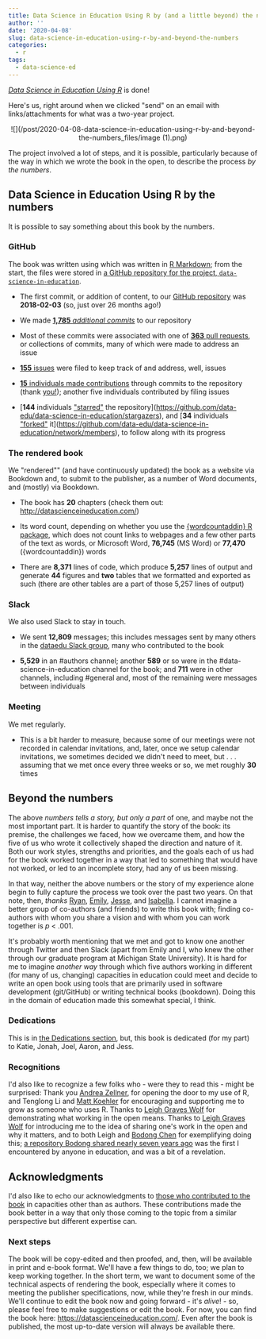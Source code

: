 ```yaml
---
title: Data Science in Education Using R by (and a little beyond) the numbers
author: ''
date: '2020-04-08'
slug: data-science-in-education-using-r-by-and-beyond-the-numbers
categories:
  - r
tags:
  - data-science-ed
---
```


[*Data Science in Education Using R*](http://datascienceineducation.com/) is done!

Here's us, right around when we clicked "send" on an email with links/attachments for what was a two-year project.

<p align="center">
![](/post/2020-04-08-data-science-in-education-using-r-by-and-beyond-the-numbers_files/image (1).png)
<p>

The project involved a lot of steps, and it is possible, particularly because of the way in which we wrote the book in the open, to describe the process *by the numbers*.

## Data Science in Education Using R by the numbers

It is possible to say something about this book by the numbers.

### GitHub

The book was written using which was written in [R Markdown](https://rmarkdown.rstudio.com/); from the start, the files were stored in [a GitHub repository for the project, `data-science-in-education`](https://github.com/data-edu/data-science-in-education).

- The first commit, or addition of content, to our [GitHub repository](https://github.com/data-edu/data-science-in-education) was **2018-02-03** (so, just over 26 months ago!)

- We made [**1,785** *additional commits*](https://github.com/data-edu/data-science-in-education/commits/master) to our repository

- Most of these commits were associated with one of [**363** pull requests](https://github.com/data-edu/data-science-in-education/pulls?q=is%3Apr+is%3Aclosed), or collections of commits, many of which were made to address an issue

- [**155** issues](https://github.com/data-edu/data-science-in-education/issues?q=is%3Aissue+is%3Aclosed) were filed to keep track of and address, well, issues

- [**15** individuals made contributions](https://github.com/data-edu/data-science-in-education/graphs/contributors) through commits to the repository (thank [you!](https://datascienceineducation.com/index.html#acknowledgements)); another five individuals contributed by filing issues

- [**144** individuals ["starred"](https://help.github.com/en/github/getting-started-with-github/saving-repositories-with-stars) the repository](https://github.com/data-edu/data-science-in-education/stargazers), and [**34** individuals ["forked"](https://help.github.com/en/github/getting-started-with-github/fork-a-repo) it](https://github.com/data-edu/data-science-in-education/network/members), to follow along with its progress

### The rendered book

We "rendered"" (and have continuously updated) the book as a website via Bookdown and, to submit to the publisher, as a number of Word documents, and (mostly) via Bookdown.

- The book has **20** chapters (check them out: http://datascienceineducation.com/)

- Its word count, depending on whether you use the [{wordcountaddin} R package](https://github.com/benmarwick/wordcountaddin), which does not count links to webpages and a few other parts of the text as words, or Microsoft Word, **76,745** (MS Word) or **77,470** ({wordcountaddin}) words

- There are **8,371** lines of code, which produce **5,257** lines of output and generate **44** figures and **two** tables that we formatted and exported as such (there are other tables are a part of those 5,257 lines of output)

### Slack

We also used Slack to stay in touch.

- We sent **12,809** messages; this includes messages sent by many others in the [dataedu Slack group](http://dataedu.slack.com/), many who contributed to the book

- **5,529** in an #authors channel; another **589** or so were in the #data-science-in-education channel for the book; and **711** were in other channels, including #general and, most of the remaining were messages between individuals

### Meeting

We met regularly.

- This is a bit harder to measure, because some of our meetings were not recorded in calendar invitations, and, later, once we setup calendar invitations, we sometimes decided we didn't need to meet, but . . . assuming that we met once every three weeks or so, we met roughly **30** times

## Beyond the numbers

The above *numbers tells a story, but only a part* of one, and maybe not the most important part. It is harder to quantify the story of the book: its premise, the challenges we faced, how we overcame them, and how the five of us who wrote it collectively shaped the direction and nature of it. Both our work styles, strengths and priorities, and the goals each of us had for the book worked together in a way that led to something that would have not worked, or led to an incomplete story, had any of us been missing.

In that way, neither the above numbers or the story of my experience alone begin to fully capture the process we took over the past two years. On that note, then, *thanks* [Ryan](https://ryanestrellado.netlify.com/), [Emily](https://www.emilybovee.com/), [Jesse](https://www.jessemaegan.com/), and [Isabella](https://ivelasq.rbind.io/). I cannot imagine a better group of co-authors (and friends) to write this book with; finding co-authors with whom you share a vision and with whom you can work together is *p* < .001.

It's probably worth mentioning that we met and got to know one another through Twitter and then Slack (apart from Emily and I, who knew the other through our graduate program at Michigan State University). It is hard for me to imagine *another way* through which five authors working in different (for many of us, changing) capacities in education could meet and decide to write an open book using tools that are primarily used in software development (git/GitHub) or writing technical books (bookdown). Doing this in the domain of education made this somewhat special, I think.

### Dedications

This is in [the Dedications section](https://datascienceineducation.com/index.html#dedications), but, this book is dedicated (for my part) to Katie, Jonah, Joel, Aaron, and Jess.

### Recognitions

I'd also like to recognize a few folks who - were they to read this - might be surprised: Thank you [Andrea Zellner](http://www.andrea-zellner.com/), for opening the door to my use of R, and Tenglong Li and [Matt Koehler](http://www.matt-koehler.com/) for encouraging and supporting me to grow as someone who uses R. Thanks to [Leigh Graves Wolf](http://www.leighgraveswolf.com/) for demonstrating what working in the open means.
Thanks to [Leigh Graves Wolf](http://www.leighgraveswolf.com/) for introducing me to the idea of sharing one's work in the open and why it matters, and to both Leigh and [Bodong Chen](https://bodong.me/) for exemplifying doing this; [a repository Bodong shared nearly seven years ago](https://github.com/meefen/twitter-hashtag-analytics) was the first I encountered by anyone in education, and was a bit of a revelation.

## Acknowledgments 

I'd also like to echo our acknowledgments to [those who contributed to the book](https://datascienceineducation.com/index.html#acknowledgements) in capacities other than as authors. These contributions made the book better in a way that only those coming to the topic from a similar perspective but different expertise can.

### Next steps

The book will be copy-edited and then proofed, and, then, will be available in print and e-book format. We'll have a few things to do, too; we plan to keep working together. In the short term, we want to document some of the technical aspects of rendering the book, especially where it comes to meeting the publisher specifications, now, while they're fresh in our minds. We'll continue to edit the book now and going forward - it's *alive*! - so, please feel free to make suggestions or edit the book. For now, you can find the book here: https://datascienceineducation.com/. Even after the book is published, the most up-to-date version will always be available there.
